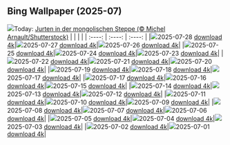 ## Bing Wallpaper (2025-07)
![](https://www.bing.com/th?id=OHR.MongoliaYurts_DE-DE5983216675_UHD.jpg&w=1000)Today: [Jurten in der mongolischen Steppe (© Michel Arnault/Shutterstock)](https://www.bing.com/th?id=OHR.MongoliaYurts_DE-DE5983216675_UHD.jpg&rf=LaDigue_UHD.jpg&pid=hp&w=3840&h=2160&rs=1&c=4)
|      |      |      |
| :----: | :----: | :----: |
|![](https://www.bing.com/th?id=OHR.MongoliaYurts_DE-DE5983216675_UHD.jpg&pid=hp&w=384&h=216&rs=1&c=4)2025-07-28 [download 4k](https://www.bing.com/th?id=OHR.MongoliaYurts_DE-DE5983216675_UHD.jpg&rf=LaDigue_UHD.jpg&pid=hp&w=3840&h=2160&rs=1&c=4)|![](https://www.bing.com/th?id=OHR.BlackfinBarracuda_DE-DE5710611584_UHD.jpg&pid=hp&w=384&h=216&rs=1&c=4)2025-07-27 [download 4k](https://www.bing.com/th?id=OHR.BlackfinBarracuda_DE-DE5710611584_UHD.jpg&rf=LaDigue_UHD.jpg&pid=hp&w=3840&h=2160&rs=1&c=4)|![](https://www.bing.com/th?id=OHR.MangroveTwilight_DE-DE5475424156_UHD.jpg&pid=hp&w=384&h=216&rs=1&c=4)2025-07-26 [download 4k](https://www.bing.com/th?id=OHR.MangroveTwilight_DE-DE5475424156_UHD.jpg&rf=LaDigue_UHD.jpg&pid=hp&w=3840&h=2160&rs=1&c=4)|
|![](https://www.bing.com/th?id=OHR.LasPalmas_DE-DE5219971738_UHD.jpg&pid=hp&w=384&h=216&rs=1&c=4)2025-07-25 [download 4k](https://www.bing.com/th?id=OHR.LasPalmas_DE-DE5219971738_UHD.jpg&rf=LaDigue_UHD.jpg&pid=hp&w=3840&h=2160&rs=1&c=4)|![](https://www.bing.com/th?id=OHR.BayreuthTheatre_DE-DE1209418300_UHD.jpg&pid=hp&w=384&h=216&rs=1&c=4)2025-07-24 [download 4k](https://www.bing.com/th?id=OHR.BayreuthTheatre_DE-DE1209418300_UHD.jpg&rf=LaDigue_UHD.jpg&pid=hp&w=3840&h=2160&rs=1&c=4)|![](https://www.bing.com/th?id=OHR.VaticanCity_DE-DE5887283665_UHD.jpg&pid=hp&w=384&h=216&rs=1&c=4)2025-07-23 [download 4k](https://www.bing.com/th?id=OHR.VaticanCity_DE-DE5887283665_UHD.jpg&rf=LaDigue_UHD.jpg&pid=hp&w=3840&h=2160&rs=1&c=4)|
|![](https://www.bing.com/th?id=OHR.BadlandsSunset_DE-DE6485321128_UHD.jpg&pid=hp&w=384&h=216&rs=1&c=4)2025-07-22 [download 4k](https://www.bing.com/th?id=OHR.BadlandsSunset_DE-DE6485321128_UHD.jpg&rf=LaDigue_UHD.jpg&pid=hp&w=3840&h=2160&rs=1&c=4)|![](https://www.bing.com/th?id=OHR.AcroporaReef_DE-DE6392050074_UHD.jpg&pid=hp&w=384&h=216&rs=1&c=4)2025-07-21 [download 4k](https://www.bing.com/th?id=OHR.AcroporaReef_DE-DE6392050074_UHD.jpg&rf=LaDigue_UHD.jpg&pid=hp&w=3840&h=2160&rs=1&c=4)|![](https://www.bing.com/th?id=OHR.BigMoon_DE-DE6584424311_UHD.jpg&pid=hp&w=384&h=216&rs=1&c=4)2025-07-20 [download 4k](https://www.bing.com/th?id=OHR.BigMoon_DE-DE6584424311_UHD.jpg&rf=LaDigue_UHD.jpg&pid=hp&w=3840&h=2160&rs=1&c=4)|
|![](https://www.bing.com/th?id=OHR.MothWeek_DE-DE7350997027_UHD.jpg&pid=hp&w=384&h=216&rs=1&c=4)2025-07-19 [download 4k](https://www.bing.com/th?id=OHR.MothWeek_DE-DE7350997027_UHD.jpg&rf=LaDigue_UHD.jpg&pid=hp&w=3840&h=2160&rs=1&c=4)|![](https://www.bing.com/th?id=OHR.MiravetSpain_DE-DE1175039382_UHD.jpg&pid=hp&w=384&h=216&rs=1&c=4)2025-07-18 [download 4k](https://www.bing.com/th?id=OHR.MiravetSpain_DE-DE1175039382_UHD.jpg&rf=LaDigue_UHD.jpg&pid=hp&w=3840&h=2160&rs=1&c=4)|![](https://www.bing.com/th?id=OHR.LavenderWesterhever_DE-DE1062458785_UHD.jpg&pid=hp&w=384&h=216&rs=1&c=4)2025-07-17 [download 4k](https://www.bing.com/th?id=OHR.LavenderWesterhever_DE-DE1062458785_UHD.jpg&rf=LaDigue_UHD.jpg&pid=hp&w=3840&h=2160&rs=1&c=4)|
|![](https://www.bing.com/th?id=OHR.LavenderWesterhever_DE-DE4832117412_UHD.jpg&pid=hp&w=384&h=216&rs=1&c=4)2025-07-17 [download 4k](https://www.bing.com/th?id=OHR.LavenderWesterhever_DE-DE4832117412_UHD.jpg&rf=LaDigue_UHD.jpg&pid=hp&w=3840&h=2160&rs=1&c=4)|![](https://www.bing.com/th?id=OHR.TemplePhilae_DE-DE7883088350_UHD.jpg&pid=hp&w=384&h=216&rs=1&c=4)2025-07-16 [download 4k](https://www.bing.com/th?id=OHR.TemplePhilae_DE-DE7883088350_UHD.jpg&rf=LaDigue_UHD.jpg&pid=hp&w=3840&h=2160&rs=1&c=4)|![](https://www.bing.com/th?id=OHR.PerseidsPine_DE-DE7245690852_UHD.jpg&pid=hp&w=384&h=216&rs=1&c=4)2025-07-15 [download 4k](https://www.bing.com/th?id=OHR.PerseidsPine_DE-DE7245690852_UHD.jpg&rf=LaDigue_UHD.jpg&pid=hp&w=3840&h=2160&rs=1&c=4)|
|![](https://www.bing.com/th?id=OHR.YoungShark_DE-DE7165248670_UHD.jpg&pid=hp&w=384&h=216&rs=1&c=4)2025-07-14 [download 4k](https://www.bing.com/th?id=OHR.YoungShark_DE-DE7165248670_UHD.jpg&rf=LaDigue_UHD.jpg&pid=hp&w=3840&h=2160&rs=1&c=4)|![](https://www.bing.com/th?id=OHR.BasaltColumns_DE-DE6897663571_UHD.jpg&pid=hp&w=384&h=216&rs=1&c=4)2025-07-13 [download 4k](https://www.bing.com/th?id=OHR.BasaltColumns_DE-DE6897663571_UHD.jpg&rf=LaDigue_UHD.jpg&pid=hp&w=3840&h=2160&rs=1&c=4)|![](https://www.bing.com/th?id=OHR.ThomsonGazelle_DE-DE6657498392_UHD.jpg&pid=hp&w=384&h=216&rs=1&c=4)2025-07-12 [download 4k](https://www.bing.com/th?id=OHR.ThomsonGazelle_DE-DE6657498392_UHD.jpg&rf=LaDigue_UHD.jpg&pid=hp&w=3840&h=2160&rs=1&c=4)|
|![](https://www.bing.com/th?id=OHR.TokyoSunrise_DE-DE6224327686_UHD.jpg&pid=hp&w=384&h=216&rs=1&c=4)2025-07-11 [download 4k](https://www.bing.com/th?id=OHR.TokyoSunrise_DE-DE6224327686_UHD.jpg&rf=LaDigue_UHD.jpg&pid=hp&w=3840&h=2160&rs=1&c=4)|![](https://www.bing.com/th?id=OHR.BahamaBlues_DE-DE5750119392_UHD.jpg&pid=hp&w=384&h=216&rs=1&c=4)2025-07-10 [download 4k](https://www.bing.com/th?id=OHR.BahamaBlues_DE-DE5750119392_UHD.jpg&rf=LaDigue_UHD.jpg&pid=hp&w=3840&h=2160&rs=1&c=4)|![](https://www.bing.com/th?id=OHR.ConstitucionStation_DE-DE6862611016_UHD.jpg&pid=hp&w=384&h=216&rs=1&c=4)2025-07-09 [download 4k](https://www.bing.com/th?id=OHR.ConstitucionStation_DE-DE6862611016_UHD.jpg&rf=LaDigue_UHD.jpg&pid=hp&w=3840&h=2160&rs=1&c=4)|
|![](https://www.bing.com/th?id=OHR.SecedaPeak_DE-DE7304303596_UHD.jpg&pid=hp&w=384&h=216&rs=1&c=4)2025-07-08 [download 4k](https://www.bing.com/th?id=OHR.SecedaPeak_DE-DE7304303596_UHD.jpg&rf=LaDigue_UHD.jpg&pid=hp&w=3840&h=2160&rs=1&c=4)|![](https://www.bing.com/th?id=OHR.ShetlandGannets_DE-DE8492203831_UHD.jpg&pid=hp&w=384&h=216&rs=1&c=4)2025-07-07 [download 4k](https://www.bing.com/th?id=OHR.ShetlandGannets_DE-DE8492203831_UHD.jpg&rf=LaDigue_UHD.jpg&pid=hp&w=3840&h=2160&rs=1&c=4)|![](https://www.bing.com/th?id=OHR.MesquiteFlats_DE-DE8559445673_UHD.jpg&pid=hp&w=384&h=216&rs=1&c=4)2025-07-06 [download 4k](https://www.bing.com/th?id=OHR.MesquiteFlats_DE-DE8559445673_UHD.jpg&rf=LaDigue_UHD.jpg&pid=hp&w=3840&h=2160&rs=1&c=4)|
|![](https://www.bing.com/th?id=OHR.TourCyclists_DE-DE8646205107_UHD.jpg&pid=hp&w=384&h=216&rs=1&c=4)2025-07-05 [download 4k](https://www.bing.com/th?id=OHR.TourCyclists_DE-DE8646205107_UHD.jpg&rf=LaDigue_UHD.jpg&pid=hp&w=3840&h=2160&rs=1&c=4)|![](https://www.bing.com/th?id=OHR.OroseiSardegna_DE-DE8440593584_UHD.jpg&pid=hp&w=384&h=216&rs=1&c=4)2025-07-04 [download 4k](https://www.bing.com/th?id=OHR.OroseiSardegna_DE-DE8440593584_UHD.jpg&rf=LaDigue_UHD.jpg&pid=hp&w=3840&h=2160&rs=1&c=4)|![](https://www.bing.com/th?id=OHR.RainbowRiver_DE-DE1687862683_UHD.jpg&pid=hp&w=384&h=216&rs=1&c=4)2025-07-03 [download 4k](https://www.bing.com/th?id=OHR.RainbowRiver_DE-DE1687862683_UHD.jpg&rf=LaDigue_UHD.jpg&pid=hp&w=3840&h=2160&rs=1&c=4)|
|![](https://www.bing.com/th?id=OHR.CalwMarketsquare_DE-DE9027821635_UHD.jpg&pid=hp&w=384&h=216&rs=1&c=4)2025-07-02 [download 4k](https://www.bing.com/th?id=OHR.CalwMarketsquare_DE-DE9027821635_UHD.jpg&rf=LaDigue_UHD.jpg&pid=hp&w=3840&h=2160&rs=1&c=4)|![](https://www.bing.com/th?id=OHR.CanadaDayFogo_DE-DE8180601933_UHD.jpg&pid=hp&w=384&h=216&rs=1&c=4)2025-07-01 [download 4k](https://www.bing.com/th?id=OHR.CanadaDayFogo_DE-DE8180601933_UHD.jpg&rf=LaDigue_UHD.jpg&pid=hp&w=3840&h=2160&rs=1&c=4)|